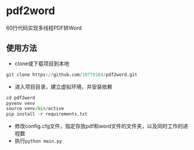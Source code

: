 # pdf2word

60行代码实现多线程PDF转Word

## 使用方法

* clone或下载项目到本地
```python
git clone https://github.com/10779164/pdf2word.git
```

* 进入项目目录，建立虚拟环境，并安装依赖

```python
cd pdf2word
pyvenv venv
source venv/bin/active
pip install -r requirements.txt
```

* 修改config.cfg文件，指定存放pdf和word文件的文件夹，以及同时工作的进程数
* 执行```python main.py```

